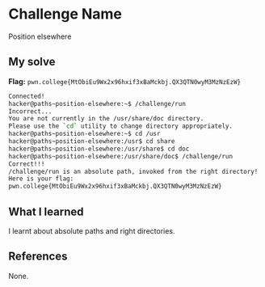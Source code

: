 # Challenge Name
Position elsewhere

## My solve
**Flag:** `pwn.college{MtObiEu9Wx2x96hxif3xBaMckbj.QX3QTN0wyM3MzNzEzW}`

```bash
Connected!
hacker@paths~position-elsewhere:~$ /challenge/run
Incorrect...
You are not currently in the /usr/share/doc directory.
Please use the `cd` utility to change directory appropriately.
hacker@paths~position-elsewhere:~$ cd /usr
hacker@paths~position-elsewhere:/usr$ cd share
hacker@paths~position-elsewhere:/usr/share$ cd doc
hacker@paths~position-elsewhere:/usr/share/doc$ /challenge/run
Correct!!!
/challenge/run is an absolute path, invoked from the right directory!
Here is your flag:
pwn.college{MtObiEu9Wx2x96hxif3xBaMckbj.QX3QTN0wyM3MzNzEzW}
```

## What I learned
I learnt about absolute paths and right directories.
## References 
None.
